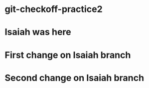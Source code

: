 # git-checkoff-practice2

# Isaiah was here

# First change on Isaiah branch

# Second change on Isaiah branch
